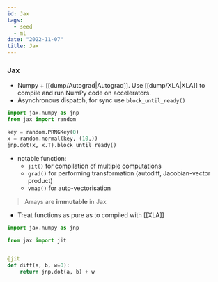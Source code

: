 ```yaml
---
id: Jax
tags:
  - seed
  - ml
date: "2022-11-07"
title: Jax
---
```


### Jax

- Numpy + [[dump/Autograd|Autograd]]. Use [[dump/XLA|XLA]] to compile and run NumPy code on accelerators.
- Asynchronous dispatch, for sync use `block_until_ready()`

```python
import jax.numpy as jnp
from jax import random

key = random.PRNGKey(0)
x = random.normal(key, (10,))
jnp.dot(x, x.T).block_until_ready()
```

- notable function:
  - `jit()` for compilation of multiple computations
  - `grad()` for performing transformation (autodiff, Jacobian-vector product)
  - `vmap()` for auto-vectorisation

> Arrays are **immutable** in Jax

- Treat functions as pure as to compiled with [[XLA]]

```python
import jax.numpy as jnp

from jax import jit


@jit
def diff(a, b, w=0):
    return jnp.dot(a, b) + w
```
